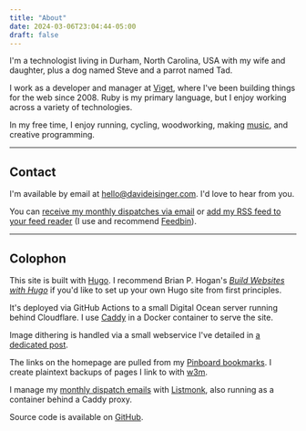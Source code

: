 ```yaml
---
title: "About"
date: 2024-03-06T23:04:44-05:00
draft: false
---
```


I'm a technologist living in Durham, North Carolina, USA with my wife and daughter, plus a dog named Steve and a parrot named Tad.

I work as a developer and manager at [Viget][1], where I've been building things for the web since 2008. Ruby is my primary language, but I enjoy working across a variety of technologies.

In my free time, I enjoy running, cycling, woodworking, making [music][2], and creative programming.

[1]: https://www.viget.com/
[2]: /music/

---

## Contact

I'm available by email at [hello@davideisinger.com][3]. I'd love to hear from you.

[3]: mailto:hello@davideisinger.com

You can [receive my monthly dispatches via email][4] or [add my RSS feed to your feed reader][5] (I use and recommend [Feedbin][6]).

[4]: https://dispatch.davideisinger.com/subscription/form
[5]: /index.xml
[6]: https://feedbin.com/

---

## Colophon

This site is built with [Hugo][7]. I recommend Brian P. Hogan's [_Build Websites with Hugo_][8] if you'd like to set up your own Hugo site from first principles.

It's deployed via GitHub Actions to a small Digital Ocean server running behind Cloudflare. I use [Caddy][9] in a Docker container to serve the site.

Image dithering is handled via a small webservice I've detailed in [a dedicated post][10].

The links on the homepage are pulled from my [Pinboard bookmarks][11]. I create plaintext backups of pages I link to with [w3m][12].

I manage my [monthly dispatch emails][13] with [Listmonk][14], also running as a container behind a Caddy proxy.

Source code is available on [GitHub][15].

[7]: https://gohugo.io/
[8]: https://pragprog.com/titles/bhhugo/build-websites-with-hugo/
[9]: https://caddyserver.com/
[10]: /journal/encrypt-and-dither-photos-in-hugo/
[11]: https://pinboard.in/u:DCE/public/
[12]: https://w3m.sourceforge.net/
[13]: https://dispatch.davideisinger.com/archive
[14]: https://listmonk.app/
[15]: https://github.com/dce/davideisinger.com/
